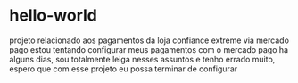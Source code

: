 # hello-world
projeto relacionado aos pagamentos da loja confiance extreme via mercado pago
estou tentando configurar meus pagamentos com o mercado pago ha alguns dias, sou totalmente leiga nesses assuntos e tenho errado muito, espero que com esse projeto eu possa terminar de configurar
